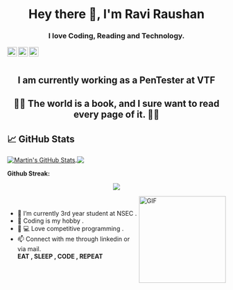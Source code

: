 

<h1 align="center">Hey there 👋, I'm Ravi Raushan</h1>
<h3 align="center"> I love Coding, Reading and Technology.</h3>
<div class="align-items-center">
<a href="https://www.linkedin.com/in/ravi-raushan-kumar-998232192/">
  <img align="left" alt="Ravi Raushan  Linkedin" width="22px" src="https://cdn.jsdelivr.net/npm/simple-icons@v3/icons/linkedin.svg" />
</a>
<a href="https://www.instagram.com/">
  <img align="left" alt="Ravi Raushan Instagram" width="22px" src="https://cdn.jsdelivr.net/npm/simple-icons@v3/icons/instagram.svg" />
</a>
<a href="mailto:raviraushanlyf1@gmail.com">
  <img align="left" alt="Ravi Raushan E-mail" width="22px" src="https://cdn.jsdelivr.net/npm/simple-icons@v3/icons/gmail.svg" />
</a>
</div>

<br><br>

<h2 align="center">I am currently working as a PenTester at VTF</h2>
<h2 align="center"> 👨‍💻  The world is a book, and I sure want to read every page of it.  👨‍💻</h2>

## &#x1f4c8; GitHub Stats


<a href="https://github.com/RAVI RAUSHAN KUMAR">
  <img align="center" src="https://github-readme-stats.vercel.app/api?username=RAVI RAUSHAN KUMAR&show_icons=true&line_height=40&count_private=true&title_color=ffffff&text_color=c9cacc&icon_color=2bbc8a&bg_color=1d1f21" alt="Martin's GitHub Stats" />
</a>
<a href="https://github.com/RAVI RAUSHAN KUMAR/">
  <img align="center" src="https://github-readme-stats.vercel.app/api/top-langs/?username=RAVI RAUSHAN KUMAR&title_color=ffffff&text_color=c9cacc&icon_color=2bbc8a&bg_color=1d1f21" />
</a>
<br/>

**Github Streak:**
<p align = "center">
  <img src = "https://github-readme-streak-stats.herokuapp.com/?user=RAVI RAUSHAN KUMAR">
</p>

<img align="right" height="200vw" alt="GIF" src="https://media.giphy.com/media/xTcnSWYZvafyhEACBO/giphy.gif" ><br>
- 🌱 I’m currently 3rd year student at NSEC .<br>
- 📖 Coding is my hobby .<br>
- 🤩 💻 Love competitive programming .<br>
- 📫 Connect with me through linkedin or via mail.<br>
<b>EAT , SLEEP , CODE , REPEAT</b>

